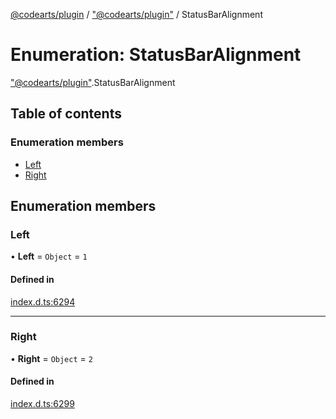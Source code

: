 [@codearts/plugin](../README.md) / ["@codearts/plugin"](../modules/_codearts_plugin_.md) / StatusBarAlignment

# Enumeration: StatusBarAlignment

["@codearts/plugin"](../modules/_codearts_plugin_.md).StatusBarAlignment

## Table of contents

### Enumeration members

- [Left](codearts_plugin_.StatusBarAlignment.md#left)
- [Right](codearts_plugin_.StatusBarAlignment.md#right)

## Enumeration members

### Left

• **Left** = `Object` = `1`

#### Defined in

[index.d.ts:6294](https://github.com/huaweicloud/cloudide-plugin-api/blob/b58031b/index.d.ts#L6294)

___

### Right

• **Right** = `Object` = `2`

#### Defined in

[index.d.ts:6299](https://github.com/huaweicloud/cloudide-plugin-api/blob/b58031b/index.d.ts#L6299)

